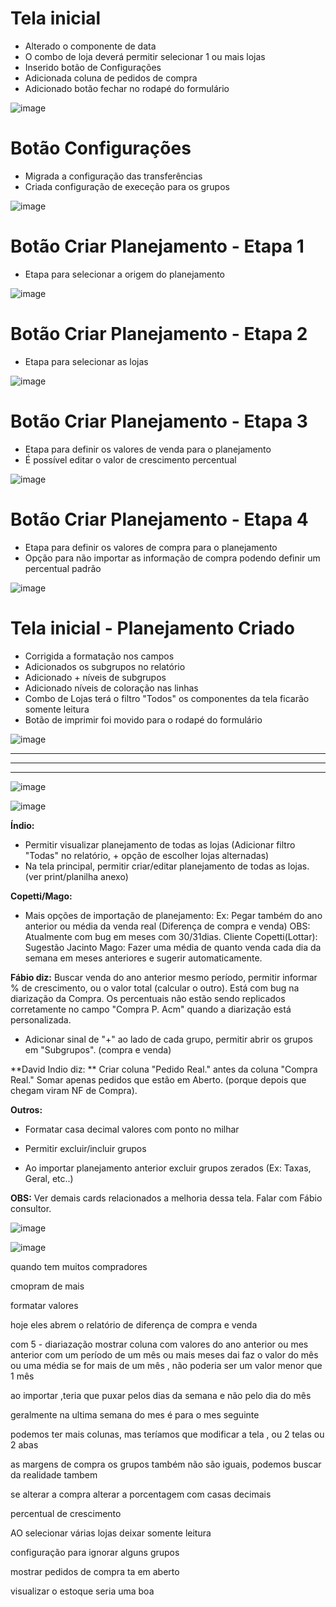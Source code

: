 # Tela inicial
- Alterado o componente de data
- O combo de loja deverá permitir selecionar 1 ou mais lojas
- Inserido botão de Configurações
- Adicionada coluna de pedidos de compra
- Adicionado botão fechar no rodapé do formulário

![image](https://user-images.githubusercontent.com/80394522/187738884-8567eacf-2acb-4238-9182-eed09a8db42a.png)

# Botão Configurações
- Migrada a configuração das transferências
- Criada configuração de execeção para os grupos

![image](https://user-images.githubusercontent.com/80394522/187539513-c88d61ae-9704-4109-9355-cb1c1eec1a16.png)

# Botão Criar Planejamento - Etapa 1
- Etapa para selecionar a origem do planejamento

![image](https://user-images.githubusercontent.com/80394522/188020774-5fb9c8b9-a905-439e-805b-4664f85bb0ed.png)

# Botão Criar Planejamento - Etapa 2
- Etapa para selecionar as lojas

![image](https://user-images.githubusercontent.com/80394522/188020831-aea3c13a-659e-4ade-a88f-d085a37eecf7.png)

# Botão Criar Planejamento - Etapa 3
- Etapa para definir os valores de venda para o planejamento
- É possível editar o valor de crescimento percentual

![image](https://user-images.githubusercontent.com/80394522/188020892-cf6d8993-d929-45f6-8387-f350ee64bab3.png)

# Botão Criar Planejamento - Etapa 4
- Etapa para definir os valores de compra para o planejamento
- Opção para não importar as informação de compra podendo definir um percentual padrão

![image](https://user-images.githubusercontent.com/80394522/188020925-e98b26ef-9bee-4946-b776-7a6d5a334694.png)


# Tela inicial - Planejamento Criado
- Corrigida a formatação nos campos
- Adicionados os subgrupos no relatório
- Adicionado + níveis de subgrupos
- Adicionado níveis de coloração nas linhas
- Combo de Lojas terá o filtro "Todos" os componentes da tela ficarão somente leitura
- Botão de imprimir foi movido para o rodapé do formulário

![image](https://user-images.githubusercontent.com/80394522/188015285-60bc97f7-a681-4307-9264-4a2dc50808ac.png)


---
---
---































![image](https://user-images.githubusercontent.com/80394522/186961299-74196da4-2ed6-4566-8d1b-f1e3d3745ab1.png)


![image](https://user-images.githubusercontent.com/80394522/186961870-8b5d185f-fec4-4c6c-9abe-50ec22c4f753.png)



**Índio:**
- Permitir visualizar planejamento de todas as lojas (Adicionar filtro "Todas" no relatório, + opção de escolher lojas alternadas) 
- Na tela principal, permitir criar/editar planejamento de todas as lojas. (ver print/planilha anexo)

**Copetti/Mago:**
- Mais opções de importação de planejamento: Ex: Pegar também do ano anterior ou média da venda real (Diferença de compra e venda) OBS: Atualmente com bug em meses com 30/31dias.
Cliente Copetti(Lottar): Sugestão Jacinto Mago: Fazer uma média de quanto venda cada dia da semana em meses anteriores e sugerir automaticamente.

**Fábio diz:** Buscar venda do ano anterior mesmo período, permitir informar % de crescimento, ou o valor total (calcular o outro). 
Está com bug na diarização da Compra. Os percentuais não estão sendo replicados corretamente no campo "Compra P. Acm" quando a diarização está personalizada. 
- Adicionar sinal de "+" ao lado de cada grupo, permitir abrir os grupos em "Subgrupos". (compra e venda)

**David Indio diz: ** Criar coluna "Pedido Real." antes da coluna "Compra Real." Somar apenas pedidos que estão em Aberto. (porque depois que chegam viram NF de Compra).

**Outros:**
- Formatar casa decimal valores com ponto no milhar 

- Permitir excluir/incluir grupos
 
- Ao importar planejamento anterior excluir grupos zerados (Ex: Taxas, Geral, etc..)

**OBS:** Ver demais cards relacionados a melhoria dessa tela. Falar com Fábio consultor.


![image](https://user-images.githubusercontent.com/80394522/186961411-a3d5bdb7-53f4-4c6b-bd9f-0fe1bad047f1.png)

![image](https://user-images.githubusercontent.com/80394522/186961476-47d964a7-3589-4234-8f7c-929fa0c6143d.png)

quando tem muitos compradores

cmopram de mais 

formatar valores

hoje eles abrem o relatório de diferença de compra e venda 

com 5 - diariazação
mostrar coluna com valores do ano anterior ou mes anterior
com um período de um mês ou mais meses dai faz o valor do mês ou uma média se for mais de um mês , não poderia ser um valor menor que 1 mês 



ao importar ,teria que puxar pelos dias da semana e não pelo dia do mês 


geralmente na ultima semana do mes é para o mes seguinte 

podemos ter mais colunas, mas teríamos que modificar a tela , ou 2 telas ou 2 abas


as margens de compra os grupos também não são iguais, podemos buscar da realidade tambem 

se alterar a compra alterar a porcentagem com casas decimais 

percentual de crescimento 

AO selecionar várias lojas deixar somente leitura

configuração para ignorar alguns grupos 

mostrar pedidos de compra ta em aberto 

visualizar o estoque seria uma boa 



